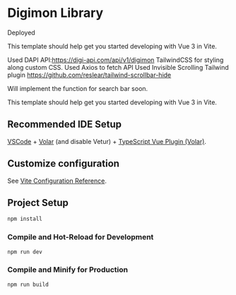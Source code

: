 # Digimon Library

Deployed

This template should help get you started developing with Vue 3 in Vite.

Used DAPI API:https://digi-api.com/api/v1/digimon
TailwindCSS for styling along custom CSS.
Used Axios to fetch API
Used Invisible Scrolling Tailwind plugin https://github.com/reslear/tailwind-scrollbar-hide

Will implement the function for search bar soon.

This template should help get you started developing with Vue 3 in Vite.

## Recommended IDE Setup

[VSCode](https://code.visualstudio.com/) + [Volar](https://marketplace.visualstudio.com/items?itemName=Vue.volar) (and disable Vetur) + [TypeScript Vue Plugin (Volar)](https://marketplace.visualstudio.com/items?itemName=Vue.vscode-typescript-vue-plugin).

## Customize configuration

See [Vite Configuration Reference](https://vitejs.dev/config/).

## Project Setup

```sh
npm install
```

### Compile and Hot-Reload for Development

```sh
npm run dev
```

### Compile and Minify for Production

```sh
npm run build
```
